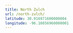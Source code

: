 ```yaml
---
title: North Zulch
url: /north-zulch/
latitude: 30.916971600000004
longitude: -96.10856960000001
---
```

